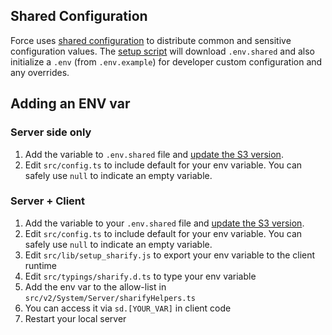 ## Shared Configuration

Force uses [shared configuration](https://github.com/artsy/README/blob/main/playbooks/development-environments.md#shared-configuration) to distribute common and sensitive configuration values. The [setup script](../scripts/setup.sh) will download `.env.shared` and also initialize a `.env` (from `.env.example`) for developer custom configuration and any overrides.

## Adding an ENV var

### Server side only

1. Add the variable to `.env.shared` file and [update the S3 version](https://github.com/artsy/README/blob/main/playbooks/development-environments.md#shared-configuration).
1. Edit `src/config.ts` to include default for your env variable. You can safely use `null` to indicate an empty variable.

### Server + Client

1. Add the variable to your `.env.shared` file and [update the S3 version](https://github.com/artsy/README/blob/main/playbooks/development-environments.md#shared-configuration).
1. Edit `src/config.ts` to include default for your env variable. You can safely use `null` to indicate an empty variable.
1. Edit `src/lib/setup_sharify.js` to export your env variable to the client runtime
1. Edit `src/typings/sharify.d.ts` to type your env variable
1. Add the env var to the allow-list in `src/v2/System/Server/sharifyHelpers.ts`
1. You can access it via `sd.[YOUR_VAR]` in client code
1. Restart your local server
